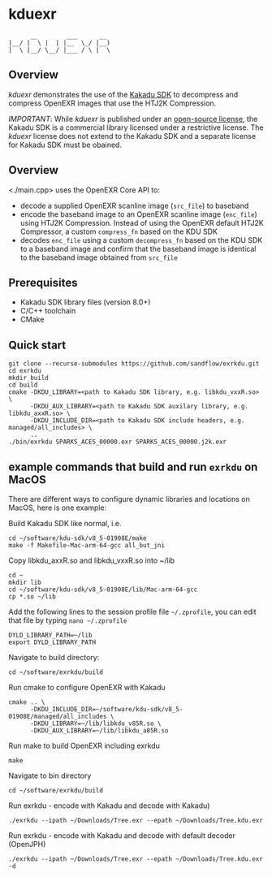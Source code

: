 # kduexr

          __        ___      __ 
    |__/ |  \ |  | |__  \_/ |__)
    |  \ |__/ \__/ |___ / \ |  \

## Overview

_kduexr_ demonstrates the use of the [Kakadu SDK](https://kakadusoftware.com/)
to decompress and compress OpenEXR images that use the HTJ2K Compression.

_IMPORTANT_: While _kduexr_ is published under an [open-source
license](./LICENSE.txt), the Kakadu SDK is a commercial library licensed under a
restrictive license. The _kduexr_ license does not extend to the Kakadu SDK and a
separate license for Kakadu SDK must be obained.

## Overview

<./main.cpp> uses the OpenEXR Core API to:

- decode a supplied OpenEXR scanline image (`src_file`) to baseband
- encode the baseband image to an OpenEXR scanline image (`enc_file`) using HTJ2K
  Compression. Instead of using the OpenEXR default HTJ2K Compressor, a custom
  `compress_fn` based on the KDU SDK
- decodes `enc_file` using a custom `decompress_fn` based on the KDU SDK to a
  baseband image and confirm that the baseband image is identical to the
  baseband image obtained from `src_file`

## Prerequisites

* Kakadu SDK library files (version 8.0+)
* C/C++ toolchain
* CMake

## Quick start

    git clone --recurse-submodules https://github.com/sandflow/exrkdu.git
    cd exrkdu
    mkdir build
    cd build
    cmake -DKDU_LIBRARY=<path to Kakadu SDK library, e.g. libkdu_vxxR.so> \
          -DKDU_AUX_LIBRARY=<path to Kakadu SDK auxilary library, e.g. libkdu_axxR.so> \
          -DKDU_INCLUDE_DIR=<path to Kakadu SDK include headers, e.g. managed/all_includes> \
          ..
    ./bin/exrkdu SPARKS_ACES_00000.exr SPARKS_ACES_00000.j2k.exr

## example commands that build and run `exrkdu` on MacOS

There are different ways to configure dynamic libraries and locations on MacOS, here is one example:

Build Kakadu SDK like normal, i.e.

    cd ~/software/kdu-sdk/v8_5-01908E/make
    make -f Makefile-Mac-arm-64-gcc all_but_jni

Copy  libkdu_axxR.so and libkdu_vxxR.so into ~/lib

    cd ~
    mkdir lib
    cd ~/software/kdu-sdk/v8_5-01908E/lib/Mac-arm-64-gcc
    cp *.so ~/lib

Add the following lines to the session profile file `~/.zprofile`, you can edit that file by typing `nano ~/.zprofile`

    DYLD_LIBRARY_PATH=~/lib
    export DYLD_LIBRARY_PATH

Navigate to build directory:

    cd ~/software/exrkdu/build

Run cmake to configure OpenEXR with Kakadu

    cmake .. \
          -DKDU_INCLUDE_DIR=~/software/kdu-sdk/v8_5-01908E/managed/all_includes \
          -DKDU_LIBRARY=~/lib/libkdu_v85R.so \
          -DKDU_AUX_LIBRARY=~/lib/libkdu_a85R.so

Run make to build OpenEXR including exrkdu

    make

Navigate to bin directory

    cd ~/software/exrkdu/build

Run exrkdu - encode with Kakadu and decode with Kakadu)

    ./exrkdu --ipath ~/Downloads/Tree.exr --epath ~/Downloads/Tree.kdu.exr

Run exrkdu - encode with Kakadu and decode with default decoder (OpenJPH)

    ./exrkdu --ipath ~/Downloads/Tree.exr --epath ~/Downloads/Tree.kdu.exr -d

